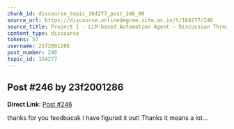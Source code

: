```yaml
---
chunk_id: discourse_topic_164277_post_246_00
source_url: https://discourse.onlinedegree.iitm.ac.in/t/164277/246
source_title: Project 1 - LLM-based Automation Agent - Discussion Thread [TDS Jan 2025]
content_type: discourse
tokens: 57
username: 23f2001286
post_number: 246
topic_id: 164277
---
```


## Post #246 by 23f2001286

**Direct Link**: [Post #246](https://discourse.onlinedegree.iitm.ac.in/t/164277/246)

thanks for you feedbacak I have figured it out! Thanks it means a lot…
